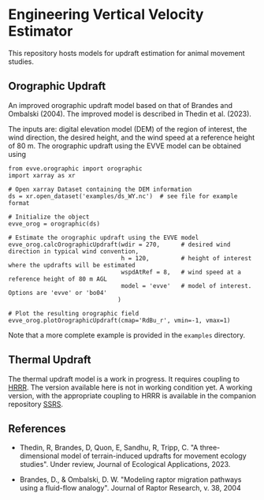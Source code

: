# Engineering Vertical Velocity Estimator

This repository hosts models for updraft estimation for animal movement studies. 

## Orographic Updraft

An improved orographic updraft model based on that of Brandes and Ombalski (2004). The improved model is described in Thedin et al. (2023). 

The inputs are: digital elevation model (DEM) of the region of interest, the wind direction, the desired height, and the wind speed at a reference height of 80 m. The orographic updraft using the EVVE model can be obtained using

```
from evve.orographic import orographic
import xarray as xr

# Open xarray Dataset containing the DEM information
ds = xr.open_dataset('examples/ds_WY.nc')  # see file for example format

# Initialize the object
evve_orog = orographic(ds)

# Estimate the orographic updraft using the EVVE model
evve_orog.calcOrographicUpdraft(wdir = 270,      # desired wind direction in typical wind convention,
                                h = 120,         # height of interest where the updrafts will be estimated
                                wspdAtRef = 8,   # wind speed at a reference height of 80 m AGL
                                model = 'evve'   # model of interest. Options are 'evve' or 'bo04'
                               )

# Plot the resulting orographic field
evve_orog.plotOrographicUpdraft(cmap='RdBu_r', vmin=-1, vmax=1)
```

Note that a more complete example is provided in the `examples` directory.


## Thermal Updraft

The thermal updraft model is a work in progress. It requires coupling to [HRRR](https://rapidrefresh.noaa.gov/hrrr/). The version available here is not in working condition yet. A working version, with the appropriate coupling to HRRR is available in the companion repository [SSRS](https://github.com/NREL/SSRS).


## References
- Thedin, R, Brandes, D, Quon, E, Sandhu, R, Tripp, C. "A three-dimensional model of terrain-induced updrafts for movement ecology studies". Under review, Journal of Ecological Applications, 2023.

- Brandes, D., & Ombalski, D. W. "Modeling raptor migration pathways using a fluid-flow analogy". Journal of Raptor Research, v. 38, 2004 
